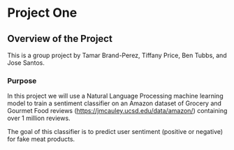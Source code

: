 # Project One

## Overview of the Project
This is a group project by Tamar Brand-Perez, Tiffany Price, Ben Tubbs, and Jose Santos.  

### Purpose

In this project we will use a Natural Language Processing machine learning model to train a sentiment classifier on an Amazon dataset of Grocery and Gourmet Food reviews (https://jmcauley.ucsd.edu/data/amazon/) containing over 1 million reviews.  

The goal of this classifier is to predict user sentiment (positive or negative) for fake meat products.

